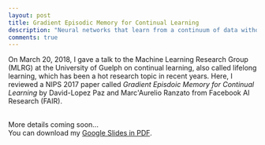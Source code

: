 ```yaml
---
layout: post
title: Gradient Episodic Memory for Continual Learning
description: "Neural networks that learn from a continuum of data without catastrophic forgetting."
comments: true
---
```


On March 20, 2018, I gave a talk to the Machine Learning Research Group (MLRG)
at the University of Guelph on continual learning, also called lifelong
learning, which has been a hot research topic in recent years. Here, I reviewed
a NIPS 2017 paper called <i>Gradient Episdoic Memory for Continual Learning</i>
by David-Lopez Paz and Marc'Aurelio Ranzato from Facebook AI Research (FAIR). 

<br />
More details coming soon...

<br />
You can download my <a href="https://drive.google.com/file/d/12wPIWhdxkRkkzveYUIJGJHYJnC_sXgvs/view?usp=sharing" target="_blank">Google Slides in PDF</a>.
